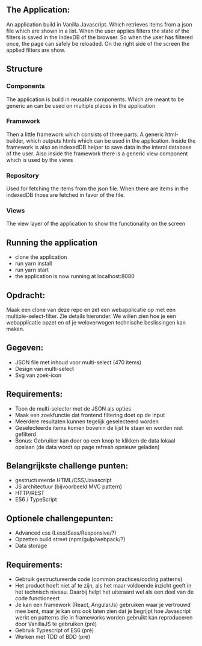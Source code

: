 ## The Application:
An application build in Vanilla Javascript. Which retrieves items from a json file which are shown in a list. When the user applies filters the state of the filters is saved in the IndexDB of the browser. So when the user has filtered once, the page can safely be reloaded. On the right side of the screen the applied filters are show.

## Structure
### Components
The application is build in reusable components. Which are meant to be generic an can be used on multiple places in the application
### Framework
Then a little framework which consists of three parts.  A generic html-builder, which outputs htmls which can be used in the application.
Inside the framework is also an indexedDB helper to save data in the interal database of the user.
Also inside the framework there is a generic view component which is used by the views
### Repository
Used for fetching the items from the json file. When there are items in the indexedDB those are fetched in favor of the file.
### Views
The view layer of the application to show the functionality on the screen

## Running the application
* clone the application
* run yarn install
* run yarn start
* the application is now running at localhost:8080

## Opdracht:
Maak een clone van deze repo en zet een webapplicatie op met een multiple-select-filter. Zie details hieronder. We willen zien hoe je een webapplicatie opzet en of je weloverwogen technische beslissingen kan maken.

## Gegeven:
* JSON file met inhoud voor multi-select (470 items)
* Design van multi-select
* Svg van zoek-icon

## Requirements:
* Toon de multi-selector met de JSON als opties
* Maak een zoekfunctie dat frontend filtering doet op de input
* Meerdere resultaten kunnen tegelijk geselecteerd worden
* Geselecteerde items komen bovenin de lijst te staan en worden niet gefilterd
* Bonus: Gebruiker kan door op een knop te klikken de data lokaal opslaan (de data wordt op page refresh opnieuw geladen)

## Belangrijkste challenge punten:
* gestructureerde HTML/CSS/Javascript
* JS architectuur (bijvoorbeeld MVC pattern)
* HTTP/REST
* ES6 / TypeScript

## Optionele challengepunten:
* Advanced css (Less/Sass/Responsive/?)
* Opzetten build street (npm/gulp/webpack/?)
* Data storage

## Requirements:
* Gebruik gestructureerde code (common practices/coding patterns)
* Het product hoeft niet af te zijn, als het maar voldoende inzicht geeft in het technisch niveau. Daarbij helpt het uiteraard wel als een deel van de code functioneert
* Je kan een framework (React, AngularJs) gebruiken waar je vertrouwd mee bent, maar je kan ons ook laten zien dat je begrijpt hoe Javascript werkt en patterns die in frameworks worden gebruikt kan reproduceren door VanillaJS te gebruiken (pré)
* Gebruik Typescript of ES6 (pré)
* Werken met TDD of BDD (pré)
